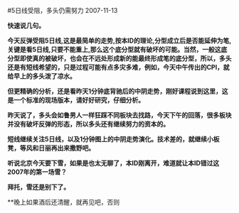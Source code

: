 #5日线受阻，多头仍需努力
2007-11-13

**快速说几句。**
 
**今天反弹受阻5日线,这是最简单的走势,按本ID的理论,分型成立后是否能延伸为笔,关键是看5日线,只要不能重上,那么这个底分型就有破坏的可能。当然，一般这底分型即使真的被破坏，也会在不远处形成新的能最终形成笔的底分型，所以，多头还是有短线希望的，只是过程可能有点多灾多难，例如，今天中午传出的CPI，就给早上的多头泼了凉水。**
 
**但更精确的分析，还是看昨天1分钟底背驰后的中阴走势，刚好课程说到这里，这是一个标准的现场版本，请好好研究，仔细分析。**
 
**昨天说了，多头会如鲁男人一样狂踩不同板块去找路，今天下午的回落，很多板块并没有破坏反弹的形态，所以多头还有继续努力的资本的。**
 
**短线继续关注5日线，以及1分钟图上的中阴走势演化。技术差的，就继续小板凳，等风和日丽再出来撒野吧。**
 
**听说北京今天要下雪，如果是也太无聊了，本ID刚离开，难道就让本ID错过这2007年的第一场雪？**
 
**拜托，雪还是别下了。**
 
**晚上如果酒后还清醒，就再见吧，否则
